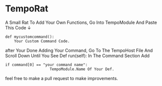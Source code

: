 # TempoRat
A Small Rat
To Add Your Own Functions, Go Into TempoModule And Paste This Code ↓
```
def mycustomcommand():
    Your Custom Command Code.
```
after Your Done Adding Your Command, Go To The TempoHost File And Scroll Down Until You See Def run(self):
In The Command Section Add
```
if command[0] == "your command name":
                    TempoModule.Name Of Your Def.
```
feel free to make a pull request to make improvements.
